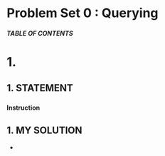 # Problem Set 0 : Querying

##### TABLE OF CONTENTS



# 1.
## 1. STATEMENT
###
#### Instruction

## 1. MY SOLUTION
- []()